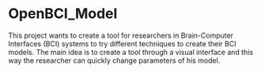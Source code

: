 # OpenBCI_Model
This project wants to create a tool for researchers in Brain-Computer Interfaces (BCI) systems to try different techniques to create their BCI models.
The main idea is to create a tool through a visual interface and this way the researcher can quickly change parameters of his model.
